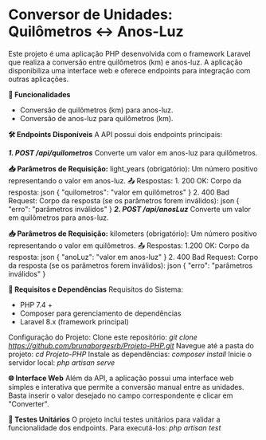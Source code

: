 # Conversor de Unidades: Quilômetros ↔ Anos-Luz
Este projeto é uma aplicação PHP desenvolvida com o framework Laravel que realiza a conversão entre quilômetros (km) e anos-luz. A aplicação disponibiliza uma interface web e oferece endpoints para integração com outras aplicações.

**🚀 Funcionalidades**
- Conversão de quilômetros (km) para anos-luz.
- Conversão de anos-luz para quilômetros (km).

**🛠️ Endpoints Disponíveis**
A API possui dois endpoints principais:

**_1. POST /api/quilometros_**
  Converte um valor em anos-luz para quilômetros.

**📥 Parâmetros de Requisição:**
light_years (obrigatório): Um número positivo representando o valor em anos-luz.
📤 Respostas:
    1. 200 OK:
        Corpo da resposta:
            json 
            {
              "quilometros": "valor em quilômetros"
            }
    2. 400 Bad Request:
        Corpo da resposta (se os parâmetros forem inválidos):
            json
            {
              "erro": "parâmetros inválidos"
            }
**_2. POST /api/anosLuz_**
  Converte um valor em quilômetros para anos-luz.

**📥 Parâmetros de Requisição:**
kilometers (obrigatório): Um número positivo representando o valor em quilômetros.
📤 Respostas:
    1.200 OK:
        Corpo da resposta:
            json
            {
              "anoLuz": "valor em anos-luz"
            }
    2. 400 Bad Request:
        Corpo da resposta (se os parâmetros forem inválidos):
            json
            {
              "erro": "parâmetros inválidos"
            }

**🔧 Requisitos e Dependências**
Requisitos do Sistema:
- PHP 7.4 +
- Composer para gerenciamento de dependências
- Laravel 8.x (framework principal)
  
Configuração do Projeto:
Clone este repositório:
    _git clone https://github.com/brunaborgesrb/Projeto-PHP.git_
Navegue até a pasta do projeto:
    _cd Projeto-PHP_
Instale as dependências:
    _composer install_
Inicie o servidor local:
    _php artisan serve_

**🌐 Interface Web**
Além da API, a aplicação possui uma interface web simples e interativa que permite a conversão manual entre as unidades. Basta inserir o valor desejado no campo correspondente e clicar em "Converter".

**🧪 Testes Unitários**
O projeto inclui testes unitários para validar a funcionalidade dos endpoints. Para executá-los:
    _php artisan test_
